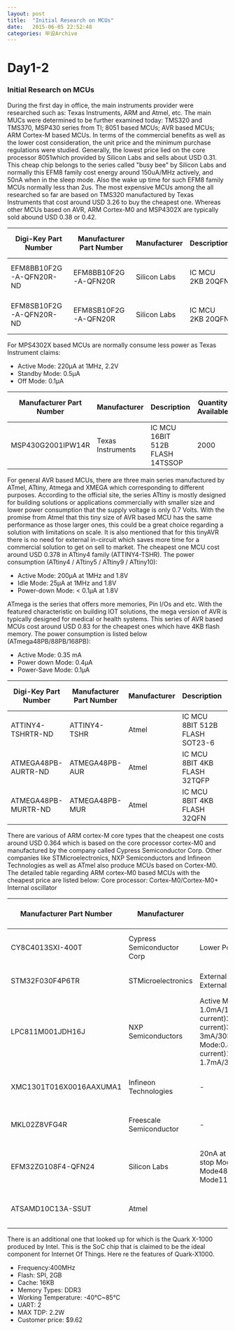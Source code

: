 ```yaml
---
layout: post
title:  "Initial Research on MCUs"
date:   2015-06-05 22:52:48
categories: 毕设Archive
---
```


# Day1-2
### Initial Research on MCUs

During the first day in office, the main instruments provider were researched such as: Texas Instruments, ARM and Atmel, etc. The main MUCs were determined to be further examined today: TMS320 and TMS370, MSP430 series from TI; 8051 based MCUs; AVR based MCUs; ARM Cortex-M based MCUs. In terms of the commercial benefits as well as the lower cost consideration, the unit price and the minimum purchase regulations were studied. Generally, the lowest price lied on the core processor 8051which provided by Silicon Labs and sells about USD 0.31. This cheap chip belongs to the series called "busy bee" by Silicon Labs and normally this EFM8 family cost energy around 150uA/MHz actively, and 50nA when in the sleep mode. Also the wake up time for such EFM8 family MCUs normally less than 2us. The most expensive MCUs among the all researched so far are based on TMS320 manufactured by Texas Instruments that cost around USD 3.26 to buy the cheapest one. Whereas other MCUs based on AVR, ARM Cortex-M0 and MSP4302X are typically sold abound USD 0.38 or 0.42.

| Digi-Key Part Number    | Manufacturer Part Number | Manufacturer | Description      | Quantity Available | Factory Stock | Unit Price (USD) | @ qty | Minimum Quantity | Series     | Core Processor | Core Size | Speed | Connectivity                | Peripherals                           | Number of I/O | Program Memory Size | Program Memory Type | EEPROM Size | RAM Size | Voltage - Supply (Vcc/Vdd) | Data Converters | Oscillator Type | Operating Temperature |
|-------------------------|--------------------------|--------------|------------------|--------------------|---------------|------------------|-------|------------------|------------|----------------|-----------|-------|-----------------------------|---------------------------------------|---------------|---------------------|---------------------|-------------|----------|----------------------------|-----------------|-----------------|-----------------------|
| EFM8BB10F2G-A-QFN20R-ND | EFM8BB10F2G-A-QFN20R     | Silicon Labs | IC MCU 2KB 20QFN | 0                  | 0             | 0.31361          | 0     | 1500             | Busy Bee   | CIP-51 8051    | 8-Bit     | 25MHz | I²C, SMBus, SPI, UART/USART | Brown-out Detect/Reset, POR, PWM, WDT | 16            | 2KB (2K x 8)        | FLASH               | -           | 256 x 8  | 2.2 V ~ 3.6 V              | A/D 15x12b      | Internal        | -40°C ~ 85°C          |
| EFM8SB10F2G-A-QFN20R-ND | EFM8SB10F2G-A-QFN20R     | Silicon Labs | IC MCU 2KB 20QFN | 0                  | 0             | 0.47723          | 0     | 1500             | Sleepy Bee | CIP-51 8051    | 8-Bit     | 25MHz | I²C, SMBus, SPI, UART/USART | Brown-out Detect/Reset, POR, PWM, WDT | 16            | 2KB (2K x 8)        | FLASH               | -           | 256 x 8  | 1.8 V ~ 3.6 V              | A/D 9x12b       | Internal        | -40°C ~ 85°C          |

 For MPS4302X based MCUs are normally consume less power as Texas Instrument claims:
* Active Mode: 220µA at 1MHz, 2.2V
* Standby Mode: 0.5µA
* Off Mode: 0.1µA

| Manufacturer Part Number | Manufacturer      | Description                     | Quantity Available | Factory Stock | Unit Price (USD) | @ qty | Minimum Quantity | Packaging        | Series     | Core Processor | Core Size | Speed | Connectivity | Peripherals                           | Number of I/O | Program Memory Size | Program Memory Type | EEPROM Size | RAM Size | Voltage - Supply (Vcc/Vdd) | Data Converters | Oscillator Type | Operating Temperature | Package / Case                  | Supplier Device Package |
|--------------------------|-------------------|---------------------------------|--------------------|---------------|------------------|-------|------------------|------------------|------------|----------------|-----------|-------|--------------|---------------------------------------|---------------|---------------------|---------------------|-------------|----------|----------------------------|-----------------|-----------------|-----------------------|---------------------------------|-------------------------|
| MSP430G2001IPW14R        | Texas Instruments | IC MCU 16BIT 512B FLASH 14TSSOP | 2000               | 0             | 0.385            | 0     | 2000             | Tape & Reel (TR) | MSP430G2xx | MSP430         | 16-Bit    | 16MHz | -            | Brown-out Detect/Reset, POR, PWM, WDT | 10            | 512B (512 x 8)      | FLASH               | -           | 128 x 8  | 1.8 V ~ 3.6 V              | -               | Internal        | -40째C ~ 85째C        | 14-TSSOP (0.173", 4.40mm Width) | 14-TSSOP                |


For general AVR based MCUs, there are three main series manufactured by ATmel, ATtiny, Atmega and XMEGA which corresponding to different purposes. According to the official site, the series ATtiny is mostly designed for building solutions or applications commercially with smaller size and lower power consumption that the supply voltage is only 0.7 Volts. With the promise from Atmel that this tiny size of AVR based MCU has the same performance as those larger ones, this could be a great choice regarding a solution with limitations on scale. It is also mentioned that for this tinyAVR there is no need for external in-circuit which saves more time for a commercial solution to get on sell to market. The cheapest one MCU cost around USD 0.378 in ATtiny4 family (ATTINY4-TSHR).
The power consumption (ATtiny4 / ATtiny5 / ATtiny9 / ATtiny10):

*  Active Mode: 200µA at 1MHz and 1.8V 
*  Idle Mode: 25µA at 1MHz and 1.8V 
* Power-down Mode:  < 0.1µA at 1.8V


ATmega is the series that offers more memories, Pin I/Os and etc. With the featured characteristic on building IOT solutions, the mega version of AVR is typically designed for medical or health systems. This series of AVR based MCUs cost around USD 0.83 for the cheapest ones which have 4KB flash memory. The power consumption is listed below (ATmega48PB/88PB/168PB):
* Active Mode: 0.35 mA
* Power down Mode: 0.4µA
* Power-Save Mode: 0.1µA



| Digi-Key Part Number | Manufacturer Part Number | Manufacturer | Description                    | Quantity Available | Factory Stock | Unit Price (USD) | @ qty | Minimum Quantity | Packaging        | Series      | Core Processor | Core Size | Speed | Connectivity         | Peripherals                           | Number of I/O | Program Memory Size | Program Memory Type | EEPROM Size | RAM Size | Voltage - Supply (Vcc/Vdd) | Data Converters | Oscillator Type | Operating Temperature | Package / Case       | Supplier Device Package |
|----------------------|--------------------------|--------------|--------------------------------|--------------------|---------------|------------------|-------|------------------|------------------|-------------|----------------|-----------|-------|----------------------|---------------------------------------|---------------|---------------------|---------------------|-------------|----------|----------------------------|-----------------|-----------------|-----------------------|----------------------|-------------------------|
| ATTINY4-TSHRTR-ND    | ATTINY4-TSHR             | Atmel        | IC MCU 8BIT 512B FLASH SOT23-6 | 4500               | 0             | 0.378            | 0     | 4500             | Tape & Reel (TR) | AVR® ATtiny | AVR            | 8-Bit     | 12MHz | -                    | POR, PWM, WDT                         | 4             | 512B (256 x 16)     | FLASH               | -           | 32 x 8   | 1.8 V ~ 5.5 V              | -               | Internal        | -40°C ~ 85°C          | SOT-23-6             | SOT-23                  |
| ATMEGA48PB-AURTR-ND  | ATMEGA48PB-AUR           | Atmel        | IC MCU 8BIT 4KB FLASH 32TQFP   | 0                  | 0             | 0.82884          | 0     | 2000             | Tape & Reel (TR) | AVR® ATmega | AVR            | 8-Bit     | 20MHz | I²C, SPI, UART/USART | Brown-out Detect/Reset, POR, PWM, WDT | 27            | 4KB (2K x 16)       | FLASH               | 256 x 8     | 512 x 8  | 1.8 V ~ 5.5 V              | A/D 8x10b       | Internal        | -40°C ~ 85°C          | 32-TQFP              | 32-TQFP (7x7)           |
| ATMEGA48PB-MURTR-ND  | ATMEGA48PB-MUR           | Atmel        | IC MCU 8BIT 4KB FLASH 32QFN    | 0                  | 0             | 0.82884          | 0     | 6000             | Tape & Reel (TR) | AVR® ATmega | AVR            | 8-Bit     | 20MHz | I²C, SPI, UART/USART | Brown-out Detect/Reset, POR, PWM, WDT | 27            | 4KB (2K x 16)       | FLASH               | 256 x 8     | 512 x 8  | 1.8 V ~ 5.5 V              | A/D 8x10b       | Internal        | -40°C ~ 85°C          | 32-VFQFN Exposed Pad | 32-VFQFN (5x5)          |


There are various of ARM cortex-M core types that the cheapest one costs around USD 0.364 which is based on the  core processor cortex-M0 and manufactured by the company called Cypress Semiconductor Corp. Other companies like STMicroelectronics, NXP Semiconductors and Infineon Technologies as well as ATmel also produce MCUs based on Cortex-M0. The detailed table regarding ARM cortex-M0 based MCUs with the cheapest price are listed below:
Core processor: Cortex-M0/Cortex-M0+
Internal oscillator


| Manufacturer Part Number | Manufacturer               | Power Consumption                                                                                                                                                                                           | Unit Price (USD) | Minimum Quantity | Core Processor   | Core Size | Speed | Connectivity                                  | Peripherals                                     | Number of I/O | Program Memory Size | Program Memory Type | EEPROM Size | RAM Size | Voltage - Supply (Vcc/Vdd) | Data Converters      | Operating Temperature |
|--------------------------|----------------------------|-------------------------------------------------------------------------------------------------------------------------------------------------------------------------------------------------------------|------------------|------------------|------------------|-----------|-------|-----------------------------------------------|-------------------------------------------------|---------------|---------------------|---------------------|-------------|----------|----------------------------|----------------------|-----------------------|
| CY8C4013SXI-400T         | Cypress Semiconductor Corp | Lower Power 1.71V to 5.5V operation                                                                                                                                                                         | 0.364            | 2500             | ARM® Cortex®-M0  | 32-Bit    | 16MHz | I²C                                           | Brown-out Detect/Reset, POR, PWM, WDT           | 5             | 8KB (8K x 8)        | FLASH               | -           | 2K x 8   | 1.71 V ~ 5.5 V             | -                    | -40°C ~ 85°C          |
| STM32F030F4P6TR          | STMicroelectronics         | External power supply(VDD):2.4-3.6V, External analog power:VDD-3.6V                                                                                                                                         | 0.5796           | 2500             | ARM® Cortex®-M0  | 32-Bit    | 48MHz | I²C, SPI, UART/USART                          | DMA, POR, PWM, WDT                              | 15            | 16KB (16K x 8)      | FLASH               | -           | 4K x 8   | 2.4 V ~ 3.6 V              | A/D 11x12b           | -40°C ~ 85°C          |
| LPC811M001JDH16J         | NXP Semiconductors         | Active Mode:1.4mA/12MHz, 1.0mA/12MHz(low current)2.2mA/24MHz(low current)3.3mA/12MHz, 3mA/30MHz(low current)Sleep Mode:0.8mA/12MHz,0.7mA/12MHz(low current)1.3mA/24MHz1.8mA/30MHz, 1.7mA/30MHz(low current) | 0.644            | 2500             | ARM® Cortex®-M0+ | 32-Bit    | 30MHz | I²C, SPI, UART/USART                          | Brown-out Detect/Reset, POR, PWM, WDT           | 14            | 8KB (8K x 8)        | FLASH               | -           | 2K x 8   | 1.8 V ~ 3.6 V              | -                    | -40°C ~ 105°C         |
| XMC1301T016X0016AAXUMA1  | Infineon Technologies      | -                                                                                                                                                                                                           | 0.71172          | 3000             | ARM® Cortex®-M0  | 32-Bit    | 32MHz | I²C, LIN, SPI, UART/USART                     | Brown-out Detect/Reset, I²S, POR, PWM, WDT      | 14            | 16KB (16K x 8)      | FLASH               | -           | 16K x 8  | 1.8 V ~ 5.5 V              | A/D 11x12b           | -40°C ~ 105°C         |
| MKL02Z8VFG4R             | Freescale Semiconductor    | -                                                                                                                                                                                                           | 0.741            | 2500             | ARM® Cortex®-M0+ | 32-Bit    | 48MHz | I²C, SPI, UART/USART                          | Brown-out Detect/Reset, LVD, POR, PWM, WDT      | 14            | 8KB (8K x 8)        | FLASH               | -           | 1K x 8   | 1.71 V ~ 3.6 V             | A/D 6x12b            | -40°C ~ 105°C         |
| EFM32ZG108F4-QFN24       | Silicon Labs               | 20nA at 3V shutoff Mode0.5uA at 3V stop Mode0.9uA at 3V sleep Mode48uA/MHz at 3V sleep Mode114uA at 3V Run Mode                                                                                             | 0.7772           | 1000             | ARM® Cortex®-M0+ | 32-Bit    | 24MHz | EBI/EMI, I²C, IrDA, SmartCard, SPI,UART/USART | Brown-out Detect/Reset, DMA, I²S, POR, PWM, WDT | 17            | 4KB (4K x 8)        | FLASH               | -           | 2K x 8   | 1.85 V ~ 3.8 V             | -                    | -40°C ~ 85°C          |
| ATSAMD10C13A-SSUT        | Atmel                      |                                                                                                                                                                                                             | 0.83375          | 3000             | ARM® Cortex®-M0+ | 32-Bit    | 48MHz | I²C, LIN, SPI, UART/USART                     | Brown-out Detect/Reset, DMA, POR, WDT           | 12            | 8KB (8K x 8)        | FLASH               | -           | 4K x 8   | 1.62 V ~ 3.63 V            | A/D 5x12b, D/A 1x10b | -40°C ~ 85°C          |

There is an additional one that looked up for which is the Quark X-1000 produced by Intel. This is the SoC chip that is claimed to be the ideal component for Internet Of Things. Here re the features of Quark-X1000.

* Frequency:400MHz 
* Flash: SPI, 2GB
* Cache: 16KB
* Memory Types: DDR3
* Working Temperature: -40°C~85°C
* UART: 2
* MAX TDP: 2.2W
* Customer price: $9.62



